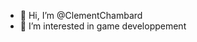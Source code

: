 - 👋 Hi, I’m @ClementChambard
- 👀 I’m interested in game developpement
<!--- 
- 🌱 I’m currently learning ...
- 💞️ I’m looking to collaborate on ...
- 📫 How to reach me ... 
--->

<!---
ClementChambard/ClementChambard is a ✨ special ✨ repository because its `README.md` (this file) appears on your GitHub profile.
You can click the Preview link to take a look at your changes.
--->
